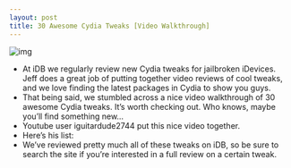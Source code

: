 ```yaml
---
layout: post
title: 30 Awesome Cydia Tweaks [Video Walkthrough]
---
```

![img](http://media.idownloadblog.com/wp-content/uploads/2011/01/Cydia-Icon.png)
* At iDB we regularly review new Cydia tweaks for jailbroken iDevices. Jeff does a great job of putting together video reviews of cool tweaks, and we love finding the latest packages in Cydia to show you guys.
* That being said, we stumbled across a nice video walkthrough of 30 awesome Cydia tweaks. It’s worth checking out. Who knows, maybe you’ll find something new…
* Youtube user iguitardude2744 put this nice video together.
* Here’s his list:
* We’ve reviewed pretty much all of these tweaks on iDB, so be sure to search the site if you’re interested in a full review on a certain tweak.

